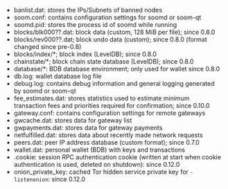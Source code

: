 
* banlist.dat: stores the IPs/Subnets of banned nodes
* soom.conf: contains configuration settings for soomd or soom-qt
* soomd.pid: stores the process id of soomd while running
* blocks/blk000??.dat: block data (custom, 128 MiB per file); since 0.8.0
* blocks/rev000??.dat; block undo data (custom); since 0.8.0 (format changed since pre-0.8)
* blocks/index/*; block index (LevelDB); since 0.8.0
* chainstate/*; block chain state database (LevelDB); since 0.8.0
* database/*: BDB database environment; only used for wallet since 0.8.0
* db.log: wallet database log file
* debug.log: contains debug information and general logging generated by soomd or soom-qt
* fee_estimates.dat: stores statistics used to estimate minimum transaction fees and priorities required for confirmation; since 0.10.0
* gateway.conf: contains configuration settings for remote gateways
* gwcache.dat: stores data for gateway list
* gwpayments.dat: stores data for gateway payments
* netfulfilled.dat: stores data about recently made network requests
* peers.dat: peer IP address database (custom format); since 0.7.0
* wallet.dat: personal wallet (BDB) with keys and transactions
* .cookie: session RPC authentication cookie (written at start when cookie authentication is used, deleted on shutdown): since 0.12.0
* onion_private_key: cached Tor hidden service private key for `-listenonion`: since 0.12.0

